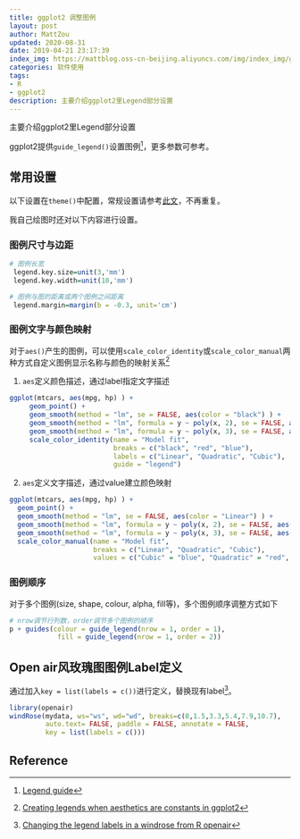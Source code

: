 ```yaml
---
title: ggplot2 调整图例
layout: post
author: MattZou
updated: 2020-08-31
date: 2019-04-21 23:17:39
index_img: https://mattblog.oss-cn-beijing.aliyuncs.com/img/index_img/ggplot2-legend-example.png
categories: 软件使用
tags:
- R
- ggplot2
description: 主要介绍ggplot2里Legend部分设置
---
```


主要介绍ggplot2里Legend部分设置

ggplot2提供`guide_legend()`设置图例[^1]，更多参数可参考。

## 常用设置
以下设置在`theme()`中配置，常规设置请参考[此文](http://www.sthda.com/english/wiki/ggplot2-legend-easy-steps-to-change-the-position-and-the-appearance-of-a-graph-legend-in-r-software)，不再重复。

我自己绘图时还对以下内容进行设置。

### 图例尺寸与边距
``` r
# 图例长宽
 legend.key.size=unit(3,'mm')
 legend.key.width=unit(10,'mm')

# 图例与图的距离或两个图例之间距离
 legend.margin=margin(b = -0.3, unit='cm')
```

### 图例文字与颜色映射
对于`aes()`产生的图例，可以使用`scale_color_identity`或`scale_color_manual`两种方式自定义图例显示名称与颜色的映射关系[^2]

1. `aes`定义颜色描述，通过label指定文字描述
``` r
ggplot(mtcars, aes(mpg, hp) ) +
     geom_point() +
     geom_smooth(method = "lm", se = FALSE, aes(color = "black") ) +
     geom_smooth(method = "lm", formula = y ~ poly(x, 2), se = FALSE, aes(color = "red")) +
     geom_smooth(method = "lm", formula = y ~ poly(x, 3), se = FALSE, aes(color = "blue")) +
     scale_color_identity(name = "Model fit",
                          breaks = c("black", "red", "blue"),
                          labels = c("Linear", "Quadratic", "Cubic"),
                          guide = "legend")
```
2. `aes`定义文字描述，通过value建立颜色映射
``` r
ggplot(mtcars, aes(mpg, hp) ) +
  geom_point() +
  geom_smooth(method = "lm", se = FALSE, aes(color = "Linear") ) +
  geom_smooth(method = "lm", formula = y ~ poly(x, 2), se = FALSE, aes(color = "Quadratic")) +
  geom_smooth(method = "lm", formula = y ~ poly(x, 3), se = FALSE, aes(color = "Cubic")) +
  scale_color_manual(name = "Model fit",
                     breaks = c("Linear", "Quadratic", "Cubic"),
                     values = c("Cubic" = "blue", "Quadratic" = "red", "Linear" = "black"))
```

### 图例顺序
对于多个图例(size, shape, colour, alpha, fill等)，多个图例顺序调整方式如下
``` r
# nrow调节行列数，order调节多个图例的顺序
p + guides(colour = guide_legend(nrow = 1, order = 1), 
            fill = guide_legend(nrow = 1, order = 2))
```

## Open air风玫瑰图图例Label定义
通过加入`key = list(labels = c())`进行定义，替换现有label[^3]。
``` r
library(openair)
windRose(mydata, ws="ws", wd="wd", breaks=c(0,1.5,3.3,5.4,7.9,10.7), 
         auto.text= FALSE, paddle = FALSE, annotate = FALSE,
         key = list(labels = c()))
```

## Reference
[^1]: [Legend guide](https://ggplot2.tidyverse.org/reference/guide_legend.html)
[^2]: [Creating legends when aesthetics are constants in ggplot2](https://aosmith.rbind.io/2018/07/19/manual-legends-ggplot2/)
[^3]: [Changing the legend labels in a windrose from R openair](https://databasefaq.com/index.php/answer/112135/r-legend-changing-the-legend-labels-in-a-windrose-from-r-openair)
